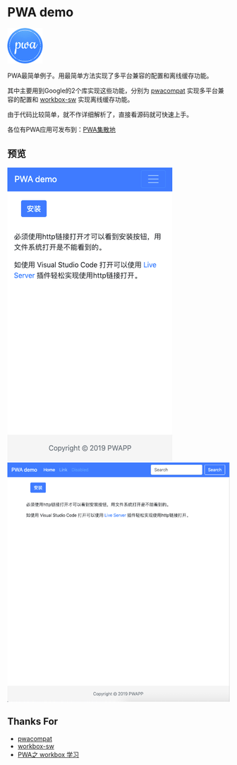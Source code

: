# PWA demo

<img src="images/logo-144.png" width="80"/>

PWA最简单例子。用最简单方法实现了多平台兼容的配置和离线缓存功能。

其中主要用到Google的2个库实现这些功能，分别为 [pwacompat][pwacompat] 实现多平台兼容的配置和 [workbox-sw][workbox-sw] 实现离线缓存功能。

由于代码比较简单，就不作详细解析了，直接看源码就可快速上手。

各位有PWA应用可发布到：[PWA集散地][pwapp]

## 预览

<img src="art/screenshot_sm.png"/>

<img src="art/screenshot_md.png"/>

## Thanks For

- [pwacompat][pwacompat]
- [workbox-sw][workbox-sw]
- [PWA之 workbox 学习](https://segmentfault.com/a/1190000019281388)

[pwapp]: https://pwapp.net/
[pwacompat]: https://github.com/GoogleChromeLabs/pwacompat/
[workbox-sw]: https://github.com/GoogleChrome/workbox/
